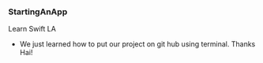 ### StartingAnApp

Learn Swift LA

+ We just learned how to put our project on git hub using terminal. Thanks Hai!

